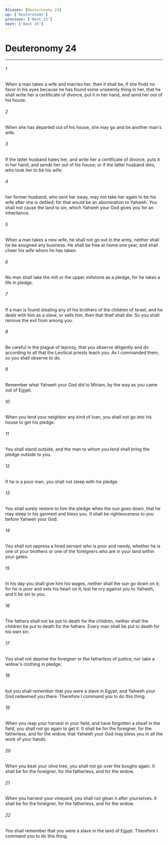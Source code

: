```yaml
---
Aliases: [Deuteronomy 24]
up: ['Deuteronomy']
previous: ['Deut 23']
next: ['Deut 25']
---
```

# Deuteronomy 24
***





###### 1 

When a man takes a wife and marries her, then it shall be, if she finds no favor in his eyes because he has found some unseemly thing in her, that he shall write her a certificate of divorce, put it in her hand, and send her out of his house. 



###### 2 

When she has departed out of his house, she may go and be another man's wife. 



###### 3 

If the latter husband hates her, and write her a certificate of divorce, puts it in her hand, and sends her out of his house; or if the latter husband dies, who took her to be his wife; 



###### 4 

her former husband, who sent her away, may not take her again to be his wife after she is defiled; for that would be an abomination to Yahweh. You shall not cause the land to sin, which Yahweh your God gives you for an inheritance. 



###### 5 

When a man takes a new wife, he shall not go out in the army, neither shall he be assigned any business. He shall be free at home one year, and shall cheer his wife whom he has taken. 



###### 6 

No man shall take the mill or the upper millstone as a pledge, for he takes a life in pledge. 



###### 7 

If a man is found stealing any of his brothers of the children of Israel, and he deals with him as a slave, or sells him, then that thief shall die. So you shall remove the evil from among you. 



###### 8 

Be careful in the plague of leprosy, that you observe diligently and do according to all that the Levitical priests teach you. As I commanded them, so you shall observe to do. 



###### 9 

Remember what Yahweh your God did to Miriam, by the way as you came out of Egypt. 



###### 10 

When you lend your neighbor any kind of loan, you shall not go into his house to get his pledge. 



###### 11 

You shall stand outside, and the man to whom you lend shall bring the pledge outside to you. 



###### 12 

If he is a poor man, you shall not sleep with his pledge. 



###### 13 

You shall surely restore to him the pledge when the sun goes down, that he may sleep in his garment and bless you. It shall be righteousness to you before Yahweh your God. 



###### 14 

You shall not oppress a hired servant who is poor and needy, whether he is one of your brothers or one of the foreigners who are in your land within your gates. 



###### 15 

In his day you shall give him his wages, neither shall the sun go down on it; for he is poor and sets his heart on it; lest he cry against you to Yahweh, and it be sin to you. 



###### 16 

The fathers shall not be put to death for the children, neither shall the children be put to death for the fathers. Every man shall be put to death for his own sin. 



###### 17 

You shall not deprive the foreigner or the fatherless of justice, nor take a widow's clothing in pledge; 



###### 18 

but you shall remember that you were a slave in Egypt, and Yahweh your God redeemed you there. Therefore I command you to do this thing. 



###### 19 

When you reap your harvest in your field, and have forgotten a sheaf in the field, you shall not go again to get it. It shall be for the foreigner, for the fatherless, and for the widow, that Yahweh your God may bless you in all the work of your hands. 



###### 20 

When you beat your olive tree, you shall not go over the boughs again. It shall be for the foreigner, for the fatherless, and for the widow. 



###### 21 

When you harvest your vineyard, you shall not glean it after yourselves. It shall be for the foreigner, for the fatherless, and for the widow. 



###### 22 

You shall remember that you were a slave in the land of Egypt. Therefore I command you to do this thing.
